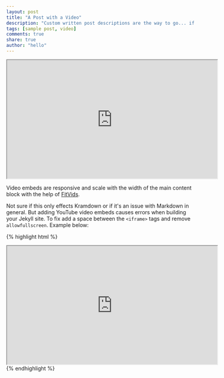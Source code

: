```yaml
---
layout: post
title: "A Post with a Video"
description: "Custom written post descriptions are the way to go... if you're not lazy."
tags: [sample post, video]
comments: true
share: true
author: "hello"
---
```


<iframe width="560" height="315" src="http://www.youtube.com/embed/SqYiglufb8Y"> </iframe>

Video embeds are responsive and scale with the width of the main content block with the help of [FitVids](http://fitvidsjs.com/).

Not sure if this only effects Kramdown or if it's an issue with Markdown in general. But adding YouTube video embeds causes errors when building your Jekyll site. To fix add a space between the `<iframe>` tags and remove `allowfullscreen`. Example below:

{% highlight html %}
<iframe width="560" height="315" src="http://www.youtube.com/embed/PWf4WUoMXwg"> </iframe>
{% endhighlight %}